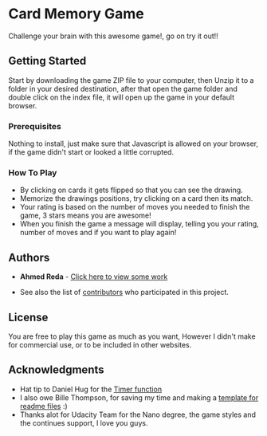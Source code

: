 # Card Memory Game

Challenge your brain with this awesome game!, go on try it out!!

## Getting Started

Start by downloading the game ZIP file to your computer, then Unzip it to a folder in your desired destination, after that open the game folder and double click on the index file, it will open up the game in your default browser.

### Prerequisites

Nothing to install, just make sure that Javascript is allowed on your browser, if the game didn't start or looked a little corrupted.

### How To Play

* By clicking on cards it gets flipped so that you can see the drawing.
* Memorize the drawings positions, try clicking on a card then its match.
* Your rating is based on the number of moves you needed to finish the game, 3 stars means you are awesome!
* When you finish the game a message will display, telling you your rating, number of moves and if you want to play again!

## Authors

* **Ahmed Reda** - [Click here to view some work](https://github.com/AhmedReda89)

* See also the list of [contributors](https://github.com/AhmedReda89/Memory-Game/graphs/contributors) who participated in this project.

## License

You are free to play this game as much as you want, However I didn't make for commercial use, or to be included in other websites.

## Acknowledgments

* Hat tip to Daniel Hug for the [Timer function](https://jsfiddle.net/Daniel_Hug/pvk6p/)
* I also owe Bille Thompson, for saving my time and making a [template for readme files](https://gist.github.com/PurpleBooth/109311bb0361f32d87a2) :)
* Thanks alot for Udacity Team for the Nano degree, the game styles and the continues support, I love you guys.

